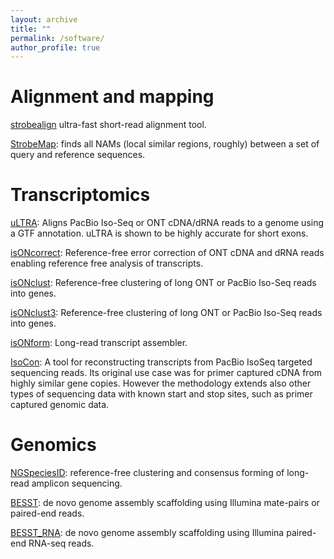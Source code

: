 ```yaml
---
layout: archive
title: ""
permalink: /software/
author_profile: true
---
```


<h1>Alignment and mapping</h1>

[strobealign](https://github.com/ksahlin/StrobeAlign) ultra-fast short-read alignment tool.

[StrobeMap](https://github.com/ksahlin/strobemers): finds all NAMs (local similar regions, roughly) between a set of query and reference sequences. 

<h1>Transcriptomics</h1>

[uLTRA](https://github.com/ksahlin/ultra): Aligns PacBio Iso-Seq or ONT cDNA/dRNA reads to a genome using a GTF annotation. uLTRA is shown to be highly accurate for short exons.

[isONcorrect](https://github.com/ksahlin/isONcorrect): Reference-free error correction of ONT cDNA and dRNA reads enabling reference free analysis of transcripts.

[isONclust](https://github.com/ksahlin/isONclust): Reference-free clustering of long ONT or PacBio Iso-Seq reads into genes.

[isONclust3](https://github.com/aljpetri/isONclust3): Reference-free clustering of long ONT or PacBio Iso-Seq reads into genes.

[isONform](https://github.com/aljpetri/isONform): Long-read transcript assembler.

[IsoCon](https://github.com/ksahlin/IsoCon): A tool for reconstructing transcripts from PacBio IsoSeq targeted sequencing reads. Its original use case was for primer captured cDNA from highly similar gene copies. However the methodology extends also other types of sequencing data with known start and stop sites, such as primer captured genomic data.


<h1>Genomics</h1>

[NGSpeciesID](https://github.com/ksahlin/NGSpeciesID): reference-free clustering and consensus forming of long-read amplicon sequencing.

[BESST](https://github.com/ksahlin/BESST): de novo genome assembly scaffolding using Illumina mate-pairs or paired-end reads.

[BESST_RNA](https://github.com/ksahlin/BESST_RNA): de novo genome assembly scaffolding using Illumina paired-end RNA-seq reads.


